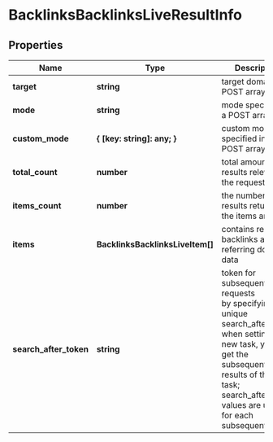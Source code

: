 # BacklinksBacklinksLiveResultInfo

## Properties

| Name | Type | Description | Notes |
|------------ | ------------- | ------------- | -------------|
**target** | **string** | target domain in a POST array |[optional]|
**mode** | **string** | mode specified in a POST array |[optional]|
**custom_mode** | **{ [key: string]: any; }** | custom mode specified in a POST array |[optional]|
**total_count** | **number** | total amount of results relevant the request |[optional]|
**items_count** | **number** | the number of results returned in the items array |[optional]|
**items** | **BacklinksBacklinksLiveItem[]** | contains relevant backlinks and referring domains data |[optional]|
**search_after_token** | **string** | token for subsequent requests<br>by specifying the unique search_after_token when setting a new task, you will get the subsequent results of the initial task;<br>search_after_token values are unique for each subsequent task |[optional]|